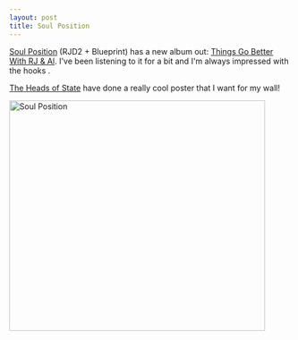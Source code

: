 ```yaml
--- 
layout: post
title: Soul Position
---
```

<a  href="http://www.rhymesayers.com/aDetail.php?aId=12&cT=Bio">Soul Position</a> (RJD2 + Blueprint) has a new album out: <a href="http://www.amazon.com/gp/product/B000E5KU88/sr=8-1/qid=1146726984/ref=pd_bbs_1/002-1202872-8894424?%5Fencoding=UTF8">Things Go Better With RJ & Al</a>. I've been listening to it for a bit and I'm always impressed with the hooks .

<a href="http://www.theheadsofstate.com/">The Heads of State</a> have done a really cool poster that I want for my wall!

<a href="http://www.theheadsofstate.com/posters/soul_position/"><img src="http://assets.andrewloe.com/2007/1/31/soul_position.gif" width="457" height="412" alt="Soul Position" /></a>
